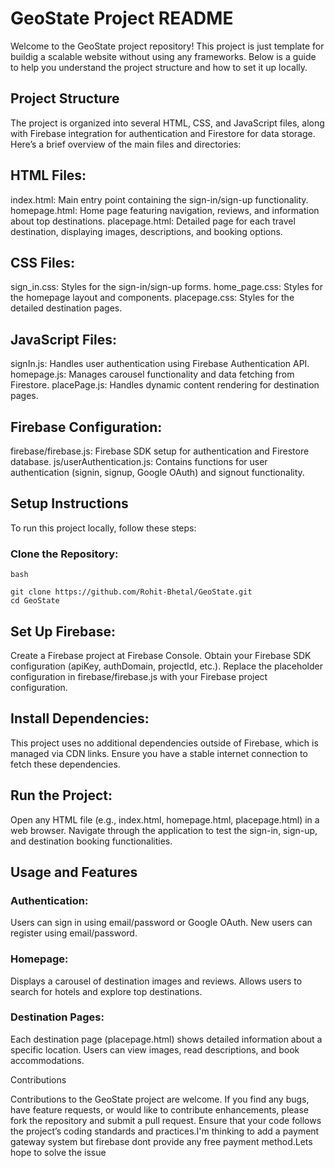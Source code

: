 # GeoState Project README

Welcome to the GeoState project repository! This project is just template for buildig a scalable website without using any frameworks. Below is a guide to help you understand the project structure and how to set it up locally.
## Project Structure

The project is organized into several HTML, CSS, and JavaScript files, along with Firebase integration for authentication and Firestore for data storage. Here’s a brief overview of the main files and directories:

## HTML Files:
   index.html: Main entry point containing the sign-in/sign-up functionality.
   homepage.html: Home page featuring navigation, reviews, and information about top destinations.
   placepage.html: Detailed page for each travel destination, displaying images, descriptions, and booking options.

## CSS Files:
   sign_in.css: Styles for the sign-in/sign-up forms.
   home_page.css: Styles for the homepage layout and components.
   placepage.css: Styles for the detailed destination pages.

## JavaScript Files:
   signIn.js: Handles user authentication using Firebase Authentication API.
   homepage.js: Manages carousel functionality and data fetching from Firestore.
   placePage.js: Handles dynamic content rendering for destination pages.

## Firebase Configuration:
   firebase/firebase.js: Firebase SDK setup for authentication and Firestore database.
   js/userAuthentication.js: Contains functions for user authentication (signin, signup, Google OAuth) and signout functionality.

## Setup Instructions

To run this project locally, follow these steps:

   ### Clone the Repository:

    bash

    git clone https://github.com/Rohit-Bhetal/GeoState.git
    cd GeoState

   ## Set Up Firebase:
Create a Firebase project at Firebase Console.
Obtain your Firebase SDK configuration (apiKey, authDomain, projectId, etc.).
Replace the placeholder configuration in firebase/firebase.js with your Firebase project configuration.

## Install Dependencies:
This project uses no additional dependencies outside of Firebase, which is managed via CDN links. Ensure you have a stable internet connection to fetch these dependencies.

## Run the Project:
Open any HTML file (e.g., index.html, homepage.html, placepage.html) in a web browser.
Navigate through the application to test the sign-in, sign-up, and destination booking functionalities.

## Usage and Features

   ### Authentication:
Users can sign in using email/password or Google OAuth.
New users can register using email/password.

   ### Homepage:
Displays a carousel of destination images and reviews.
Allows users to search for hotels and explore top destinations.

   ### Destination Pages:
Each destination page (placepage.html) shows detailed information about a specific location.
Users can view images, read descriptions, and book accommodations.

Contributions

Contributions to the GeoState project are welcome. If you find any bugs, have feature requests, or would like to contribute enhancements, please fork the repository and submit a pull request. Ensure that your code follows the project’s coding standards and practices.I'm thinking to add a payment gateway system but firebase dont provide any free payment method.Lets hope to solve the issue
